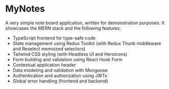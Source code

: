 # MyNotes

A very simple note board application, written for demonstration purposes. It showcases the MERN stack and the following features:

- TypeScript frontend for type-safe code
- State management using Redux Toolkit (with Redux Thunk middleware and Reselect memoized selectors)
- Tailwind CSS styling (with Headless UI and Heroicons)
- Form building and validation using React Hook Form
- Contextual application header
- Data modeling and validation with Mongoose
- Authentication and authorization using JWTs
- Global error handling (frontend and backend)
